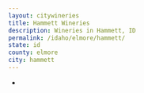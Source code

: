 ```yaml
---
layout: citywineries
title: Hammett Wineries
description: Wineries in Hammett, ID
permalink: /idaho/elmore/hammett/
state: id
county: elmore
city: hammett
---
```

-
